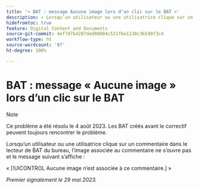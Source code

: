 ```yaml
---
title: '« BAT : message Aucune image lors d’un clic sur le BAT »'
description: « Lorsqu’un utilisateur ou une utilisatrice clique sur un commentaire dans le lecteur de vérification de bureau, l’image associée au commentaire ne s’ouvre pas et un message s’affiche. »
hidefromtoc: true
feature: Digital Content and Documents
source-git-commit: 4ef7d7b4287ded00084c521f6e1130c3b549f3c4
workflow-type: ht
source-wordcount: '97'
ht-degree: 100%

---
```



# BAT : message « Aucune image » lors d’un clic sur le BAT

>[!NOTE]
>
>Ce problème a été résolu le 4 août 2023. Les BAT créés avant le correctif peuvent toujours rencontrer le problème.

Lorsqu’un utilisateur ou une utilisatrice clique sur un commentaire dans le lecteur de BAT du bureau, l’image associée au commentaire ne s’ouvre pas et le message suivant s’affiche :

« [!UICONTROL Aucune image n’est associée à ce commentaire.] »

_Premier signalement le 29 mai 2023._

